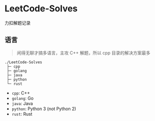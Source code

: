 # LeetCode-Solves

力扣解题记录

<!-- 写了“（自己解的）”的部分都是自己思考的解答，但不一定是最快最好的 -->

## 语言

> 闲得无聊才搞多语言，主攻 C++ 解题，所以 cpp 目录的解决方案最多

```text
./LeetCode-Solves
 ├─ cpp
 ├─ golang
 ├─ java
 ├─ python
 └─ rust
```

- `cpp`: C++
- `golang`: Go
- `java`: Java
- `python`: Python 3 (not Python 2)
- `rust`: Rust

